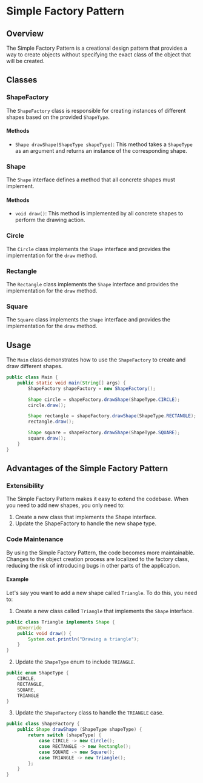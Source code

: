 # Simple Factory Pattern

## Overview
The Simple Factory Pattern is a creational design pattern that provides a way to create objects without specifying the exact class of the object that will be created.

## Classes

### ShapeFactory
The `ShapeFactory` class is responsible for creating instances of different shapes based on the provided `ShapeType`.

#### Methods
- `Shape drawShape(ShapeType shapeType)`: This method takes a `ShapeType` as an argument and returns an instance of the corresponding shape.

### Shape
The `Shape` interface defines a method that all concrete shapes must implement.

#### Methods
- `void draw()`: This method is implemented by all concrete shapes to perform the drawing action.

### Circle
The `Circle` class implements the `Shape` interface and provides the implementation for the `draw` method.

### Rectangle
The `Rectangle` class implements the `Shape` interface and provides the implementation for the `draw` method.

### Square
The `Square` class implements the `Shape` interface and provides the implementation for the `draw` method.

## Usage
The `Main` class demonstrates how to use the `ShapeFactory` to create and draw different shapes.

```java
public class Main {
    public static void main(String[] args) {
        ShapeFactory shapeFactory = new ShapeFactory();

        Shape circle = shapeFactory.drawShape(ShapeType.CIRCLE);
        circle.draw();

        Shape rectangle = shapeFactory.drawShape(ShapeType.RECTANGLE);
        rectangle.draw();

        Shape square = shapeFactory.drawShape(ShapeType.SQUARE);
        square.draw();
    }
}
```

## Advantages of the Simple Factory Pattern

### Extensibility

The Simple Factory Pattern makes it easy to extend the codebase. When you need to add new shapes, you only need to:

1. Create a new class that implements the Shape interface.
2. Update the ShapeFactory to handle the new shape type.

### Code Maintenance

By using the Simple Factory Pattern, the code becomes more maintainable. Changes to the object creation process are localized to the factory class, reducing the risk of introducing bugs in other parts of the application.

#### Example

Let's say you want to add a new shape called `Triangle`. To do this, you need to:

1. Create a new class called `Triangle` that implements the `Shape` interface.

```java
public class Triangle implements Shape {
    @Override
    public void draw() {
        System.out.println("Drawing a triangle");
    }
}
```

2. Update the `ShapeType` enum to include `TRIANGLE`.

```java
public enum ShapeType {
    CIRCLE,
    RECTANGLE,
    SQUARE,
    TRIANGLE
}
```

3. Update the `ShapeFactory` class to handle the `TRIANGLE` case.

```java
public class ShapeFactory {
	public Shape drawShape (ShapeType shapeType) {
		return switch (shapeType) {
			case CIRCLE -> new Circle();
			case RECTANGLE -> new Rectangle();
			case SQUARE -> new Square();
			case TRIANGLE -> new Triangle();
		};
	}
}
```